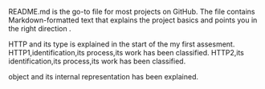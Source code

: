 README.md is the go-to file for most projects on GitHub. The file contains Markdown-formatted text that explains the project basics and points you in the right direction .

HTTP and its type is  explained in the start of the my first assesment.
HTTP1,identification,its process,its work has been classified.
HTTP2,its identification,its process,its work has been classified.

object and its internal representation has been explained.
